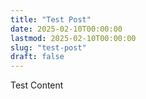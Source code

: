 ```yaml
---
title: "Test Post"
date: 2025-02-10T00:00:00
lastmod: 2025-02-10T00:00:00
slug: "test-post"
draft: false
---
```


Test Content

